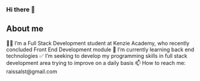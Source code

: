 ### Hi there 👋

<h2>About me</h2>
👩‍💻 I’m a Full Stack Development student at Kenzie Academy, who recently concluded Front End Development module
🌱 I’m currently learning back end technologies
✅ I’m seeking to develop my programming skills in full stack development area trying to improve on a daily basis
📫 How to reach me: raissalst@gmail.com
